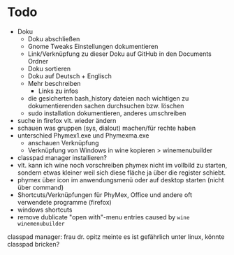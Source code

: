 # Todo
 - Doku
    - Doku abschließen
    - Gnome Tweaks Einstellungen dokumentieren
    - Link/Verknüpfung zu dieser Doku auf GitHub in den Documents Ordner
    - Doku sortieren
    - Doku auf Deutsch + Englisch
    - Mehr beschreiben
        - Links zu infos
    - die gesicherten bash_history dateien nach wichtigen zu dokumentierenden sachen durchsuchen bzw. löschen
    - sudo installation dokumentieren, anderes umschreiben
 - suche in firefox vlt. wieder ändern
 - schauen was gruppen (sys, dialout) machen/für rechte haben
 - unterschied Phymex1.exe und Phymexma.exe
    - anschauen Verknüpfung
    - Verknüpfung von Windows in wine kopieren > winemenubuilder
 - classpad manager installieren?
 - vlt. kann ich wine noch vorschreiben phymex nicht im vollbild zu starten, sondern etwas kleiner weil sich diese fläche ja über die register schiebt.
 - phymex über icon im anwendungsmenü oder auf desktop starten (nicht über command)
 - Shortcuts/Verknüpfungen für PhyMex, Office und andere oft verwendete programme (firefox)
 - windows shortcuts
 - remove dublicate "open with"-menu entries caused by `wine winemenubuilder`

classpad manager:
 frau dr. opitz meinte es ist gefährlich unter linux, könnte classpad bricken?
